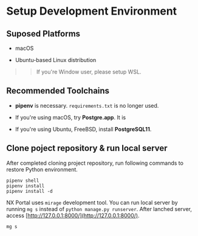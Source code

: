 # Setup Development Environment

## Suposed Platforms

- macOS

- Ubuntu-based Linux distribution

>> If you're Window user, please setup WSL.

## Recommended Toolchains

- **pipenv** is necessary. `requirements.txt` is no longer used.

- If you're using macOS, try **Postgre.app**. It is 

- If you're using Ubuntu, FreeBSD, install **PostgreSQL11**.


## Clone poject repository & run local server

After completed cloning project repository, run following commands to restore Python environment.

```shell
pipenv shell
pipenv install
pipenv install -d
```

NX Portal uses `mirage` development tool. You can run local server by running `mg s` instead of `python manage.py runserver`.
After lanched server, access [http://127.0.0.1:8000/](http://127.0.0.1:8000/).

```shell
mg s
```